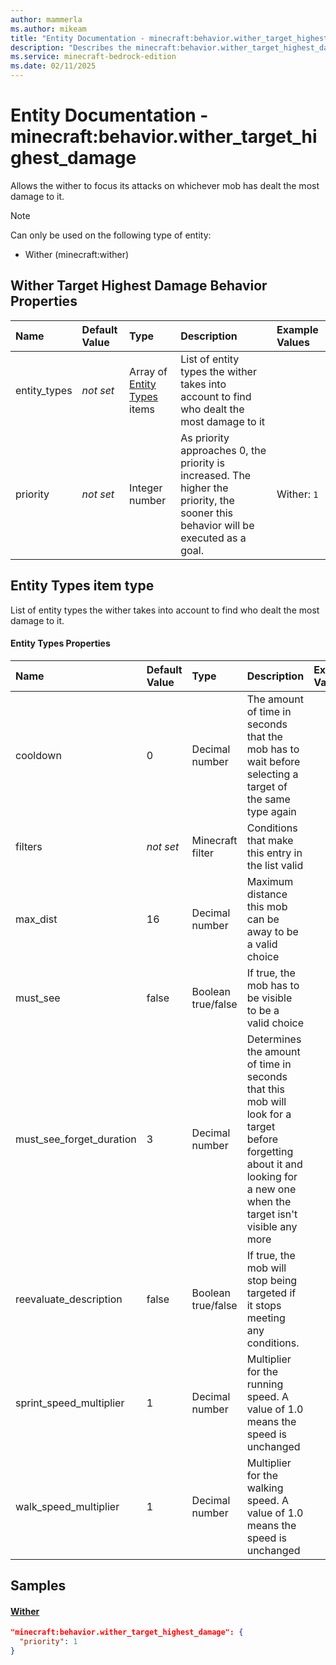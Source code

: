```yaml
---
author: mammerla
ms.author: mikeam
title: "Entity Documentation - minecraft:behavior.wither_target_highest_damage"
description: "Describes the minecraft:behavior.wither_target_highest_damage ai behavior component"
ms.service: minecraft-bedrock-edition
ms.date: 02/11/2025 
---
```


# Entity Documentation - minecraft:behavior.wither_target_highest_damage

Allows the wither to focus its attacks on whichever mob has dealt the most damage to it.

> [!Note]
> Can only be used on the following type of entity:
> 
> * Wither (minecraft:wither)
> 

## Wither Target Highest Damage Behavior Properties

|Name       |Default Value |Type |Description |Example Values |
|:----------|:-------------|:----|:-----------|:------------- |
| entity_types | *not set* | Array of [Entity Types](#entity-types-item-type) items | List of entity types the wither takes into account to find who dealt the most damage to it |  | 
| priority | *not set* | Integer number | As priority approaches 0, the priority is increased. The higher the priority, the sooner this behavior will be executed as a goal. | Wither: `1` | 

## Entity Types item type
List of entity types the wither takes into account to find who dealt the most damage to it.


#### Entity Types Properties

|Name       |Default Value |Type |Description |Example Values |
|:----------|:-------------|:----|:-----------|:------------- |
| cooldown | 0 | Decimal number | The amount of time in seconds that the mob has to wait before selecting a target of the same type again |  | 
| filters | *not set* | Minecraft filter | Conditions that make this entry in the list valid |  | 
| max_dist | 16 | Decimal number | Maximum distance this mob can be away to be a valid choice |  | 
| must_see | false | Boolean true/false | If true, the mob has to be visible to be a valid choice |  | 
| must_see_forget_duration | 3 | Decimal number | Determines the amount of time in seconds that this mob will look for a target before forgetting about it and looking for a new one when the target isn't visible any more |  | 
| reevaluate_description | false | Boolean true/false | If true, the mob will stop being targeted if it stops meeting any conditions. |  | 
| sprint_speed_multiplier | 1 | Decimal number | Multiplier for the running speed. A value of 1.0 means the speed is unchanged |  | 
| walk_speed_multiplier | 1 | Decimal number | Multiplier for the walking speed. A value of 1.0 means the speed is unchanged |  | 

## Samples

#### [Wither](https://github.com/Mojang/bedrock-samples/tree/preview/behavior_pack/entities/wither.json)


```json
"minecraft:behavior.wither_target_highest_damage": {
  "priority": 1
}
```
